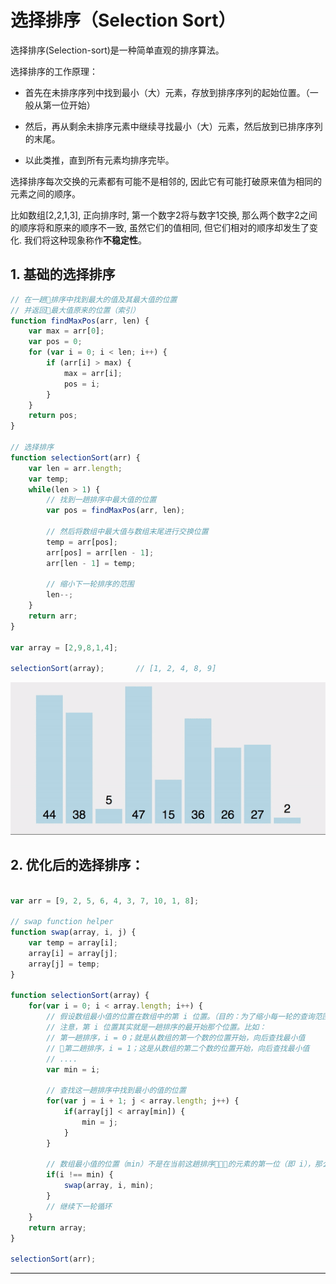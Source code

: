 # 选择排序（Selection Sort）


选择排序(Selection-sort)是一种简单直观的排序算法。

选择排序的工作原理：

- 首先在未排序序列中找到最小（大）元素，存放到排序序列的起始位置。（一般从第一位开始）

- 然后，再从剩余未排序元素中继续寻找最小（大）元素，然后放到已排序序列的末尾。

- 以此类推，直到所有元素均排序完毕。

选择排序每次交换的元素都有可能不是相邻的, 因此它有可能打破原来值为相同的元素之间的顺序。

比如数组[2,2,1,3], 正向排序时, 第一个数字2将与数字1交换, 那么两个数字2之间的顺序将和原来的顺序不一致, 虽然它们的值相同, 但它们相对的顺序却发生了变化. 我们将这种现象称作**不稳定性**。

## 1. 基础的选择排序

```js
// 在一趟排序中找到最大的值及其最大值的位置
// 并返回最大值原来的位置（索引）
function findMaxPos(arr, len) {
    var max = arr[0];
    var pos = 0;
    for (var i = 0; i < len; i++) {
        if (arr[i] > max) {
            max = arr[i];
            pos = i;
        }        
    }
    return pos;
}

// 选择排序
function selectionSort(arr) {  
    var len = arr.length;    
    var temp;
    while(len > 1) {
        // 找到一趟排序中最大值的位置
        var pos = findMaxPos(arr, len);

        // 然后将数组中最大值与数组末尾进行交换位置
        temp = arr[pos];
        arr[pos] = arr[len - 1];
        arr[len - 1] = temp;

        // 缩小下一轮排序的范围
        len--;
    }
    return arr;
}

var array = [2,9,8,1,4];

selectionSort(array);       // [1, 2, 4, 8, 9]

```

![选择排序](../images/SelectionSort.gif)

## 2. 优化后的选择排序：
```js

var arr = [9, 2, 5, 6, 4, 3, 7, 10, 1, 8];

// swap function helper
function swap(array, i, j) {
    var temp = array[i];
    array[i] = array[j];
    array[j] = temp;
}

function selectionSort(array) {
    for(var i = 0; i < array.length; i++) {
        // 假设数组最小值的位置在数组中的第 i 位置。（目的：为了缩小每一轮的查询范围）
        // 注意，第 i 位置其实就是一趟排序的最开始那个位置。比如：
        // 第一趟排序，i = 0；就是从数组的第一个数的位置开始，向后查找最小值
        // 第二趟排序，i = 1；这是从数组的第二个数的位置开始，向后查找最小值
        // ....
        var min = i;

        // 查找这一趟排序中找到最小的值的位置
        for(var j = i + 1; j < array.length; j++) { 
            if(array[j] < array[min]) {
                min = j;
            }
        }

        // 数组最小值的位置（min）不是在当前这趟排序的元素的第一位（即 i），那么，当前排在第一位的数要与当前最小值交换位置。
        if(i !== min) {
            swap(array, i, min);
        }
        // 继续下一轮循环
    }
    return array;
}

selectionSort(arr);
```

----